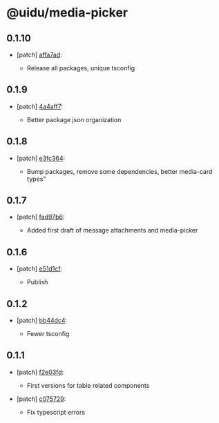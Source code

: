 # @uidu/media-picker

## 0.1.10
- [patch] [affa7ad](https://github.org/uidu-org/guidu/commits/affa7ad):

  - Release all packages, unique tsconfig

## 0.1.9
- [patch] [4a4aff7](https://github.org/uidu-org/guidu/commits/4a4aff7):

  - Better package json organization

## 0.1.8
- [patch] [e3fc364](https://github.org/uidu-org/guidu/commits/e3fc364):

  - Bump packages, remove some dependencies, better media-card types"

## 0.1.7
- [patch] [fad97b6](https://github.org/uidu-org/guidu/commits/fad97b6):

  - Added first draft of message attachments and media-picker

## 0.1.6
- [patch] [e51d1cf](https://github.org/uidu-org/guidu/commits/e51d1cf):

  - Publish

## 0.1.2
- [patch] [bb44dc4](https://github.org/uidu-org/guidu/commits/bb44dc4):

  - Fewer tsconfig

## 0.1.1
- [patch] [f2e03fd](https://github.org/uidu-org/guidu/commits/f2e03fd):

  - First versions for table related components
- [patch] [c075729](https://github.org/uidu-org/guidu/commits/c075729):

  - Fix typescript errors
